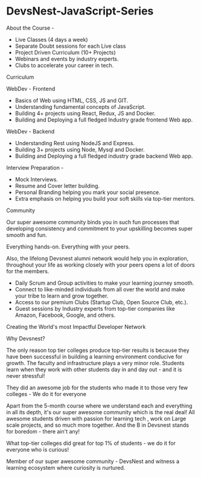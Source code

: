 # DevsNest-JavaScript-Series

About the Course -

 - Live Classes (4 days a week)
 - Separate Doubt sessions for each Live class
 - Project Driven Curriculum (10+ Projects)
 - Webinars and events by industry experts.
 - Clubs to accelerate your career in tech.

Curriculum

WebDev - Frontend
- Basics of Web using HTML, CSS, JS and GIT.
- Understanding fundamental concepts of JavaScript.
- Building 4+ projects using React, Redux, JS and Docker.
- Building and Deploying a full fledged Industry grade frontend Web app.

WebDev - Backend
- Understanding Rest using NodeJS and Express.
- Building 3+ projects using Node, Mysql and Docker.
- Building and Deploying a full fledged industry grade backend Web app.

Interview Preparation -

- Mock Interviews.
- Resume and Cover letter building.
- Personal Branding helping you mark your social presence.
- Extra emphasis on helping you build your soft skills via top-tier mentors.

 Community 

Our super awesome community binds you in such fun processes that developing consistency and commitment to your upskilling becomes super smooth and fun.

Everything hands-on. Everything with your peers.

Also, the lifelong Devsnest alumni network would help you in exploration, throughout your life as working closely with your peers opens a lot of doors for the members.

- Daily Scrum and Group activities to make your learning journey smooth.
- Connect to like-minded individuals from all over the world and make your tribe to learn and grow together.
- Access to our premium Clubs (Startup Club, Open Source Club, etc.).
- Guest sessions by Industry experts from top-tier companies like Amazon, Facebook, Google, and others.

Creating the World's most Impactful Developer Network

Why Devsnest?

The only reason top tier colleges produce top-tier results is because they have been successful in building a learning environment conducive for growth. The faculty and infrastructure plays a very minor role. Students learn when they work with other students day in and day out - and it is never stressful!

They did an awesome job for the students who made it to those very few colleges - We do it for everyone

Apart from the 5-month course where we understand each and everything in all its depth, it's our super awesome community which is the real deal! All awesome students driven with passion for learning tech , work on Large scale projects, and so much more together. And the B in Devsnest stands for boredom - there ain't any!

What top-tier colleges did great for top 1% of students - we do it for everyone who is curious!

Member of our super awesome community - DevsNest and witness a learning ecosystem where curiosity is nurtured.

